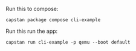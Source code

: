 Run this to compose:
```
capstan package compose cli-example
```
Run this run the app:
```
capstan run cli-example -p qemu --boot default
```
